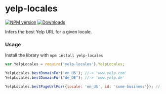 # yelp-locales

[![NPM version][npm-image]][npm-url] [![Downloads][downloads-image]][npm-url]

Infers the best Yelp URL for a given locale.

### Usage
Install the library with `npm install yelp-locales`

```javascript
var YelpLocales = require('yelp-locales').YelpLocales;

YelpLocales.bestDomainFor('en_US'); //-> 'www.yelp.com'
YelpLocales.bestDomainFor("de_DE"); //-> 'www.yelp.de'

YelpLocales.bestPageUrlFor({locale: 'en_US', id: 'some-business'}); //-> 'https://www.yelp.com/biz/some-business'
```

[downloads-image]: https://img.shields.io/npm/dm/yelp-locales.svg

[npm-url]: https://npmjs.org/package/yelp-locales
[npm-image]: https://img.shields.io/npm/v/yelp-locales.svg
